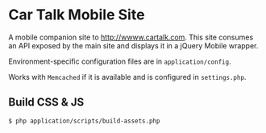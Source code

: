 
Car Talk Mobile Site
====================

A mobile companion site to <http://wwww.cartalk.com>.  This site consumes an
API exposed by the main site and displays it in a jQuery Mobile wrapper.

Environment-specific configuration files are in `application/config`.

Works with `Memcached` if it is available and is configured in `settings.php`.

## Build CSS & JS

    $ php application/scripts/build-assets.php
